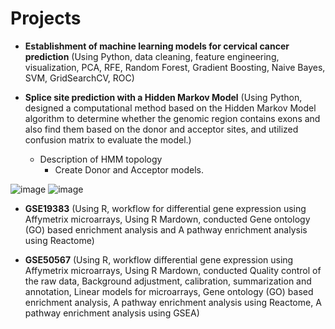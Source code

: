# Projects

- **Establishment of machine learning models for cervical cancer prediction** (Using Python, data cleaning, feature engineering, visualization, PCA, RFE, Random Forest, Gradient Boosting, Naive Bayes, SVM, GridSearchCV, ROC)

- **Splice site prediction with a Hidden Markov Model** (Using Python, designed a computational method based on the Hidden Markov Model algorithm to determine whether the genomic region contains exons and also find them based on the donor and acceptor sites, and utilized confusion matrix to evaluate the model.)
  - Description of HMM topology 
    -	Create Donor and Acceptor models.

![image](https://user-images.githubusercontent.com/26670165/144736760-5daadf5f-49cc-416c-9f5d-ba39f0221d16.png)
![image](https://user-images.githubusercontent.com/26670165/144736770-414a52a7-f173-4b51-a542-f124e3d6e64b.png)

- **GSE19383** (Using R, workflow for differential gene expression using Affymetrix microarrays, Using R Mardown, conducted Gene ontology (GO) based enrichment analysis and A pathway enrichment analysis using Reactome) 

- **GSE50567** (Using R, workflow differential gene expression using Affymetrix microarrays, Using R Mardown, conducted Quality control of the raw data, Background adjustment, calibration, summarization and annotation, Linear models for microarrays, Gene ontology (GO) based enrichment analysis, A pathway enrichment analysis using Reactome, A pathway enrichment analysis using GSEA) 
